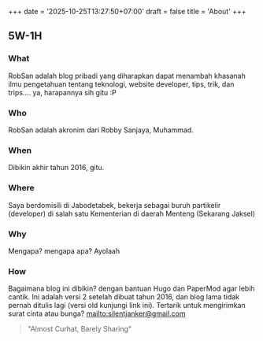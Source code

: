 +++
date = '2025-10-25T13:27:50+07:00'
draft = false
title = 'About'
+++

## 5W-1H

### What
RobSan adalah blog pribadi yang diharapkan dapat menambah khasanah ilmu pengetahuan tentang teknologi, website developer, tips, trik, dan trips.... ya, harapannya sih gitu :P

### Who
RobSan adalah akronim dari Robby Sanjaya, Muhammad.

### When
Dibikin akhir tahun 2016, gitu.

### Where
Saya berdomisili di Jabodetabek, bekerja sebagai buruh partikelir (developer) di salah satu Kementerian di daerah Menteng (Sekarang Jaksel)

### Why
Mengapa? mengapa apa? Ayolaah

### How
Bagaimana blog ini dibikin? dengan bantuan Hugo dan PaperMod agar lebih cantik. Ini adalah versi 2 setelah dibuat tahun 2016, dan blog lama tidak pernah ditulis lagi (versi old kunjungi link ini). Tertarik untuk mengirimkan surat cinta atau bunga? <mailto:silentjanker@gmail.com>

> "Almost Curhat, Barely Sharing"

